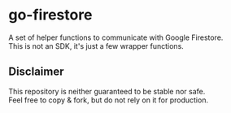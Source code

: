 # go-firestore
A set of helper functions to communicate with Google Firestore.  
This is not an SDK, it's just a few wrapper functions.

## Disclaimer

This repository is neither guaranteed to be stable nor safe.  
Feel free to copy & fork, but do not rely on it for production.
